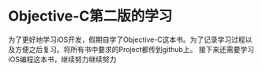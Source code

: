 # Objective-C第二版的学习
为了更好地学习iOS开发，假期自学了Objective-C这本书。为了记录学习过程以及方便之后复习。将所有书中要求的Project都传到github上。
接下来还需要学习iOS编程这本书，继续努力继续努力
